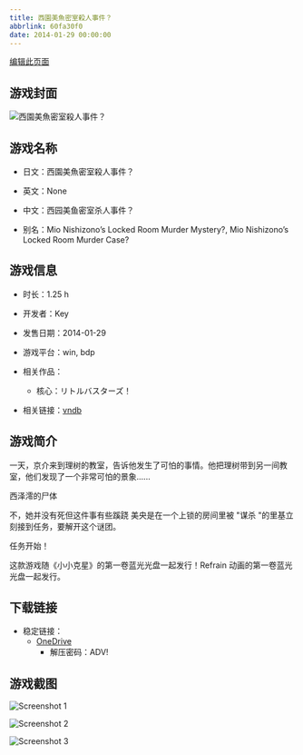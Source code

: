```yaml
---
title: 西園美魚密室殺人事件？
abbrlink: 60fa30f0
date: 2014-01-29 00:00:00
---
```

[编辑此页面](https://github.com/ACG-3/ADV3-source/blob/main/source/_posts/games/%E8%A5%BF%E5%9C%92%E7%BE%8E%E9%AD%9A%E5%AF%86%E5%AE%A4%E6%AE%BA%E4%BA%BA%E4%BA%8B%E4%BB%B6%EF%BC%9F.md)

## 游戏封面

![西園美魚密室殺人事件？](https://pan.timero.xyz/onedrive/img_lib_001/%E8%A5%BF%E5%9C%92%E7%BE%8E%E9%AD%9A%E5%AF%86%E5%AE%A4%E6%AE%BA%E4%BA%BA%E4%BA%8B%E4%BB%B6%EF%BC%9F_cover.avif)


## 游戏名称

- 日文：西園美魚密室殺人事件？
- 英文：None
- 中文：西园美鱼密室杀人事件？

- 别名：Mio Nishizono’s Locked Room Murder Mystery?, Mio Nishizono’s Locked Room Murder Case?


## 游戏信息

- 时长：1.25 h
- 开发者：Key
- 发售日期：2014-01-29
- 游戏平台：win, bdp
- 相关作品：
   - 核心：リトルバスターズ！

- 相关链接：[vndb](https://vndb.org/v19693)


## 游戏简介

一天，京介来到理树的教室，告诉他发生了可怕的事情。他把理树带到另一间教室，他们发现了一个非常可怕的景象......

西泽澪的尸体

不，她并没有死但这件事有些蹊跷 美央是在一个上锁的房间里被 "谋杀 "的里基立刻接到任务，要解开这个谜团。

任务开始！



这款游戏随《小小克星》的第一卷蓝光光盘一起发行！Refrain 动画的第一卷蓝光光盘一起发行。


## 下载链接

- 稳定链接：
    - [OneDrive](https://pan.timero.xyz/onedrive/adv_lib_001/%E8%A5%BF%E5%9C%92%E7%BE%8E%E9%AD%9A%E5%AF%86%E5%AE%A4%E6%AE%BA%E4%BA%BA%E4%BA%8B%E4%BB%B6%EF%BC%9F)
        - 解压密码：ADV!



## 游戏截图


![Screenshot 1](https://pan.timero.xyz/onedrive/img_lib_001/%E8%A5%BF%E5%9C%92%E7%BE%8E%E9%AD%9A%E5%AF%86%E5%AE%A4%E6%AE%BA%E4%BA%BA%E4%BA%8B%E4%BB%B6%EF%BC%9F_Screenshot_1.avif)

![Screenshot 2](https://pan.timero.xyz/onedrive/img_lib_001/%E8%A5%BF%E5%9C%92%E7%BE%8E%E9%AD%9A%E5%AF%86%E5%AE%A4%E6%AE%BA%E4%BA%BA%E4%BA%8B%E4%BB%B6%EF%BC%9F_Screenshot_2.avif)

![Screenshot 3](https://pan.timero.xyz/onedrive/img_lib_001/%E8%A5%BF%E5%9C%92%E7%BE%8E%E9%AD%9A%E5%AF%86%E5%AE%A4%E6%AE%BA%E4%BA%BA%E4%BA%8B%E4%BB%B6%EF%BC%9F_Screenshot_3.avif)

